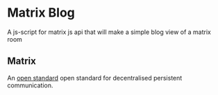 # Matrix Blog
A js-script for matrix js api that will make a simple blog view of a matrix room

## Matrix
An [open standard](http://matrix.org/docs/spec/) open standard for decentralised persistent communication.
